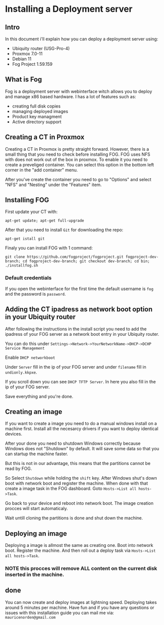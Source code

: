 # Installing a Deployment server

## Intro

In this document i'll explain how you can deploy a deployment server using:

- Ubiquity router (USG-Pro-4)
- Proxmox 7.0-11
- Debian 11
- Fog Project 1.59.159

## What is Fog

Fog is a deployment server with webinterface witch allows you to deploy and manage x86 based hardware.
I has a lot of features such as:
- creating full disk copies
- managing deployed images
- Product key managment
- Active directory support


## Creating a CT in Proxmox

Creating a CT in Proxmox is pretty straight forward.
However, there is a small thing that you need to check before installing FOG.
FOG uses NFS with does not work out of the box in proxmox.
To enable it you need to create a preveliged container.
You can select this option in the bottom left corner in the "add container" menu.

After you've create the container you need to go to "Options" and select "NFS" and "Nesting" under the "Features" item.

## Installing FOG

First update your CT with:

`apt-get update; apt-get full-upgrade`

After that you need to install `Git` for downloading the repo:

`apt-get istall git`

Finaly you can install FOG with 1 command:

`git clone https://github.com/fogproject/fogproject.git fogproject-dev-branch; cd fogproject-dev-branch; git checkout dev-branch; cd bin; ./installfog.sh`


### Default credentials

If you open the webinterface for the first time the default username is `fog` and the password is `password`.


## Adding the CT ipadress as network boot option in your Ubiquity router

After following the instructions in the install script you need to add the ipadress of your FOG server as a network boot entry in your Ubiquity router.

You can do this under `Settings->Network->YourNetworkName->DHCP->DCHP Service Management`

Enable `DHCP networkboot`

Under `Server` fill in the ip of your FOG server and under `filename` fill in `undionly.kkpxe`.

If you scroll down you can see `DHCP TFTP Server`.
In here you also fill in the ip of your FOG server.

Save everything and you're done.


## Creating an image

If you want to create a image you need to do a manual windows install on a machine first.
Install all the necesarcy drivers if you want to deploy identical devices.

After your done you need to shutdown Windows correctly because Windows does not "Shutdown" by default.
It will save some data so that you can startup the machine faster.

But this is not in our advantage, this means that the partitions cannot be read by FOG.

So Select `Shutdown` while holding the `shift` key.
After Windows shut's down boot with network boot and register the machine.
When done with that create a image task in the FOG dashboard.
Goto `Hosts->List all hosts->Task`.

Go back to your device and reboot into network boot.
The image creation procces will start automaticaly.

Wait untill cloning the partitions is done and shut down the machine.

## Deploying an image

Deploying a image is allmost the same as creating one.
Boot into network boot.
Register the machine.
And then roll out a deploy task via `Hosts->List all hosts->Task`.

### NOTE this procces will remove ALL content on the current disk inserted in the machine.


## done
You can now create and deploy images at lightning speed.
Deploying takes around 5 minutes per machine.
Have fun and if you have any questions or issues with this installation guide you can mail me via:
`mauricenorden@gmail.com`  
